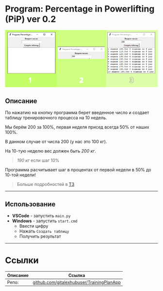 # Program: Percentage in Powerlifting (PiP) ver 0.2

![](Img/Pic1.png)

## Описание

По нажатию на кнопку программа берет введенное число и создает таблицу тренировочного процесса на 10 недель.

Мы берём 200 за 100%, первая неделя присед всегда 50% от наших 100%.

В данном случае от числа 200 (у нас это 100 кг).

На 10-тую неделю вес должен быть *200 кг*.
> *190 кг* если шаг 10%

Программа расчитывает шаг в процентах от первой недели в 50% до 10-той недели!

> Больше подробностей в [ТЗ](Program_Percentage_in_Powerlifting_PiP_ver_0_1.pdf)

---

## Использование
- **VSCode** - запустить `main.py`
- **Windows** - запустить `start.cmd`
    - Ввести цифру
    - Нажать `Создать таблицу`
    - Получить результат

---

# Ссылки
| Описание | Ссылка |
| ------ | ------ |
Репо: | [github.com/gitalexhubuser/TrainingPlanApp](https://github.com/gitalexhubuser/TrainingPlanApp)
